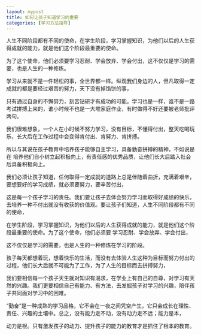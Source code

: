 ```yaml
---
layout: mypost
title: 如何让孩子知道学习的重要
categories: [学习方法指导]
---
```

人生不同阶段都有不同的使命，在学生阶段，学习掌握知识，为他们以后的人生获得成就的能力，就是他们这个阶段最重要的使命。

为了这个使命，他们必须要学习忍耐、学会放弃、学会付出，这不仅仅是学习的需要，也是人生的一种修炼。

学习从来就不是一件轻松的事，全世界都一样。纵观我们身边的人，但凡取得一定成就的都是要经过艰苦的努力，天下没有掉馅饼的事，

只有通过自身的不懈努力，刻苦钻研才有成功的可能。学习也是一样，谁不是一路考试拼搏上来的，谁小时候不也是一大堆家庭作业，有时做得不好还要被老师批评两句。

我们很难想象，一个人在小时候不努力学习，没有目标，不懂得付出，整天吃喝玩乐，长大后在工作过程中会变得肯付出、肯努力、肯拼搏。

所以与其说在孩子教育中培养孩子能够自主学习，具备勤奋拼搏的精神，不如说是在 培养他们自小树立起积极向上，有责任感的优秀品质，让他们长大后踏入社会后具备积极向上。

我们必须让孩子知道，任何取得一定成就的道路上总是伴随着曲折，充满着艰辛，要想要好的学习成绩，就必须要努力，要辛苦付出，

这是每一个孩子学习的责任。我们要让孩子去体会努力学习而取得好成绩的快乐，去培养一种不付出就没有收获的价值观。要让孩子们知道，人生不同阶段都有不同的使命，

在学生阶段，学习掌握知识，为他们以后的人生获得成就的能力，就是他们这个阶段最重要的使命。为了这个使命，他们必须要 学习忍耐、学会放弃、学会付出，

这不仅仅是学习的需要，也是人生的一种修炼在学习的阶段。

孩子每天都想着玩，想着快乐的生活，而没有去体验人生这种为目标而努力付出的过程，他们长大后就不可能为了工作，为了人生的目标而去拼搏努力，

我们要相信每一个孩子天生就对知识有渴求，在学业上有自己的自尊，对学习有天然的兴趣。我们更要相信自己有能力、有方法，去发掘孩子对学习的兴趣，陪伴孩子共同面对学习中的困难。

“勤奋”是一种成熟的学习品格，它不会在一夜之间凭空产生，它只会成长在理性、责任、兴趣的土壤中。总之，没有能力走不动，没有动力走不远；能力是本，

动力是根。只有激发孩子的动力、提升孩子的能力的教育才是抓住了根本的教育。
